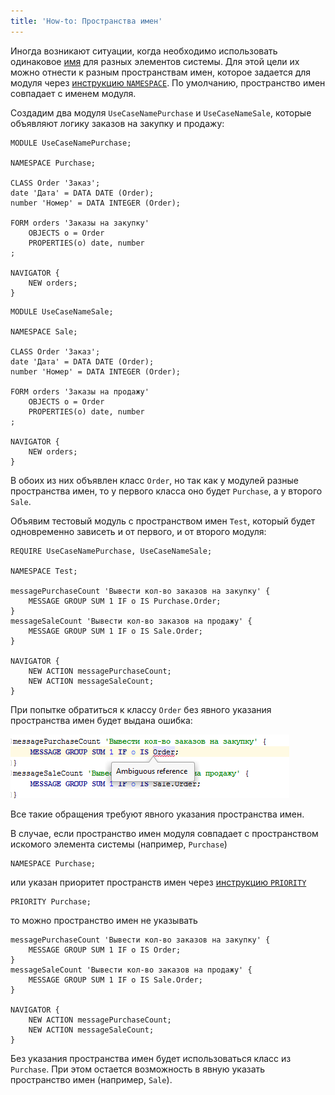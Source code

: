 ```yaml
---
title: 'How-to: Пространства имен'
---
```


Иногда возникают ситуации, когда необходимо использовать одинаковое [имя](Naming.md) для разных элементов системы. Для этой цели их можно отнести к разным пространствам имен, которое задается для модуля через [инструкцию `NAMESPACE`](Module_header.md). По умолчанию, пространство имен совпадает с именем модуля.

Создадим два модуля `UseCaseNamePurchase` и `UseCaseNameSale`, которые объявляют логику заказов на закупку и продажу:

```lsf
MODULE UseCaseNamePurchase;

NAMESPACE Purchase;

CLASS Order 'Заказ';
date 'Дата' = DATA DATE (Order);
number 'Номер' = DATA INTEGER (Order);

FORM orders 'Заказы на закупку'
    OBJECTS o = Order
    PROPERTIES(o) date, number
;

NAVIGATOR {
    NEW orders;
}
```

```lsf
MODULE UseCaseNameSale;

NAMESPACE Sale;

CLASS Order 'Заказ';
date 'Дата' = DATA DATE (Order);
number 'Номер' = DATA INTEGER (Order);

FORM orders 'Заказы на продажу'
    OBJECTS o = Order
    PROPERTIES(o) date, number
;

NAVIGATOR {
    NEW orders;
}
```

В обоих из них объявлен класс `Order`, но так как у модулей разные пространства имен, то у первого класса оно будет `Purchase`, а у второго `Sale`.

Объявим тестовый модуль с пространством имен `Test`, который будет одновременно зависеть и от первого, и от второго модуля:

```lsf
REQUIRE UseCaseNamePurchase, UseCaseNameSale;

NAMESPACE Test;

messagePurchaseCount 'Вывести кол-во заказов на закупку' {
    MESSAGE GROUP SUM 1 IF o IS Purchase.Order;
}
messageSaleCount 'Вывести кол-во заказов на продажу' {
    MESSAGE GROUP SUM 1 IF o IS Sale.Order;
}

NAVIGATOR {
    NEW ACTION messagePurchaseCount;
    NEW ACTION messageSaleCount;
}
```

При попытке обратиться к классу `Order` без явного указания пространства имен будет выдана ошибка:

![](images/How-to_Namespaces.png)

Все такие обращения требуют явного указания пространства имен.

В случае, если пространство имен модуля совпадает с пространством искомого элемента системы (например, `Purchase`)

```lsf
NAMESPACE Purchase;
```

или указан приоритет пространств имен через [инструкцию `PRIORITY`](Module_header.md)

```lsf
PRIORITY Purchase;
```

то можно пространство имен не указывать

```lsf
messagePurchaseCount 'Вывести кол-во заказов на закупку' {
    MESSAGE GROUP SUM 1 IF o IS Order;
}
messageSaleCount 'Вывести кол-во заказов на продажу' {
    MESSAGE GROUP SUM 1 IF o IS Sale.Order;
}

NAVIGATOR {
    NEW ACTION messagePurchaseCount;
    NEW ACTION messageSaleCount;
}
```

Без указания пространства имен будет использоваться класс из `Purchase`. При этом остается возможность в явную указать пространство имен (например, `Sale`).
